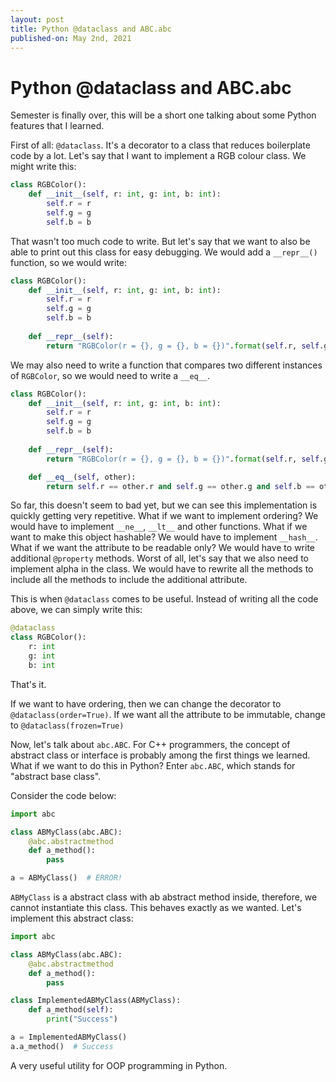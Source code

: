 ```yaml
---
layout: post
title: Python @dataclass and ABC.abc
published-on: May 2nd, 2021
---
```


# Python @dataclass and ABC.abc

Semester is finally over, this will be a short one talking about some Python features that I learned. 

First of all: `@dataclass`. It's a decorator to a class that reduces boilerplate code by a lot. Let's say that I want to implement a RGB colour class. We might write this:

```python
class RGBColor():
    def __init__(self, r: int, g: int, b: int):
        self.r = r
        self.g = g
        self.b = b
```

That wasn't too much code to write. But let's say that we want to also be able to print out this class for easy debugging. We would add a `__repr__()` function, so we would write: 

```python
class RGBColor():
    def __init__(self, r: int, g: int, b: int):
        self.r = r
        self.g = g
        self.b = b
    
    def __repr__(self):
        return "RGBColor(r = {}, g = {}, b = {})".format(self.r, self.g, self.b)
```

We may also need to write a function that compares two different instances of `RGBColor`, so we would need to write a `__eq__`.

```python
class RGBColor():
    def __init__(self, r: int, g: int, b: int):
        self.r = r
        self.g = g
        self.b = b
    
    def __repr__(self):
        return "RGBColor(r = {}, g = {}, b = {})".format(self.r, self.g, self.b)

    def __eq__(self, other):
        return self.r == other.r and self.g == other.g and self.b == other.b
```

So far, this doesn't seem to bad yet, but we can see this implementation is quickly getting very repetitive. What if we want to implement ordering? We would have to implement `__ne__`, `__lt__` and other functions.  What if we want to make this object hashable? We would have to implement `__hash__`.  What if we want the attribute to be readable only? We would have to write additional `@property` methods. Worst of all, let's say that we also need to implement alpha in the class. We would have to rewrite all the methods to include all the methods to include the additional attribute.

This is when `@dataclass` comes to be useful. Instead of writing all the code above, we can simply write this:

```python
@dataclass
class RGBColor():
    r: int
    g: int
    b: int
```

That's it. 

If we want to have ordering, then we can change the decorator to `@dataclass(order=True)`. If we want all the attribute to be immutable, change to `@dataclass(frozen=True)`

Now, let's talk about `abc.ABC`. For C++ programmers, the concept of abstract class or interface is probably among the first things we learned. What if we want to do this in Python? Enter `abc.ABC`, which stands for "abstract base class". 

Consider the code below:

```python
import abc

class ABMyClass(abc.ABC):
    @abc.abstractmethod
    def a_method():
        pass

a = ABMyClass()  # ERROR!
```

`ABMyClass` is a abstract class with ab abstract method inside, therefore, we cannot instantiate this class. This behaves exactly as we wanted. Let's implement this abstract class:

```python
import abc

class ABMyClass(abc.ABC):
    @abc.abstractmethod
    def a_method():
        pass

class ImplementedABMyClass(ABMyClass):
    def a_method(self):
        print("Success")

a = ImplementedABMyClass()
a.a_method()  # Success
```

A very useful utility for OOP programming in Python.
